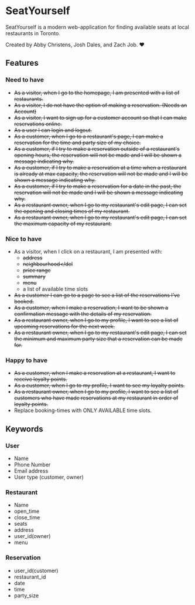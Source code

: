 # SeatYourself

SeatYourself is a modern web-application for finding available seats at local restaurants in Toronto.

Created by Abby Christens, Josh Dales, and Zach Job. ❤️

## Features
### Need to have
* <del>As a visitor, when I go to the homepage, I am presented with a list of restaurants.</del>
* <del>As a visitor, I do not have the option of making a reservation. (Needs an Account)</del>
* <del>As a visitor, I want to sign up for a customer account so that I can make reservations online.</del>
* <del>As a user I can login and logout.</del>
* <del>As a customer, when I go to a restaurant's page, I can make a reservation for the time and party size of my choice.</del>
* <del>As a customer, if I try to make a reservation outside of a restaurant's opening hours, the reservation will not be made and I will be shown a message indicating why.</del>
* <del>As a customer, if I try to make a reservation at a time when a restaurant is already at max capacity, the reservation will not be made and I will be shown a message indicating why.</del>
* <del>As a customer, if I try to make a reservation for a date in the past, the reservation will not be made and I will be shown a message indicating why.</del>
* <del>As a restaurant owner, when I go to my restaurant's edit page, I can set the opening and closing times of my restaurant.</del>
* <del>As a restaurant owner, when I go to my restaurant's edit page, I can set the maximum capacity of my restaurant.</del>


### Nice to have
* As a visitor, when I click on a restaurant, I am presented with:
  * <del>address</del>
  * <del>neighbourhood</del
  * <del>price range</del>
  * <del>summary</del>
  * <del>menu</del>
  * a list of available time slots
* <del>As a customer I can go to a page to see a list of the reservations I’ve booked.</del>
* <del>As a customer, when I make a reservation, I want to be shown a confirmation message with the details of my reservation.</del>
* <del>As a restaurant owner, when I go to my profile, I want to see a list of upcoming reservations for the next week.</del>
* <del>As a restaurant owner, when I go to my restaurant's edit page, I can set the minimum and maximum party size that a reservation can be made for.</del>

### Happy to have
* <del>As a customer, when I make a reservation at a restaurant, I want to receive loyalty points.</del>
* <del>As a customer, when I go to my profile, I want to see my loyalty points.</del>
* <del>As a restaurant owner, when I go to my profile, I want to see a list of customers who have made reservations at my restaurant in order of loyalty points.</del>
* Replace booking-times with ONLY AVAILABLE time slots.


## Keywords
### User
  - Name
  - Phone Number
  - Email address
  - User type (customer, owner)

### Restaurant
  - Name
  - open_time
  - close_time
  - seats
  - address
  - user_id(owner)
  - menu

### Reservation
  - user_id(customer)
  - restaurant_id
  - date
  - time
  - party_size
